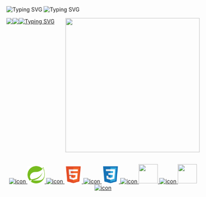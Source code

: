 
![Typing SVG](https://readme-typing-svg.herokuapp.com/?color=18C2CBC&size=35&center=true&vCenter=true&width=1000&lines=Hello!+I'm+Letícia,+Welcome+to+my+Github+profile.💞)
![Typing SVG](https://readme-typing-svg.herokuapp.com/?color=8A2BE2&size=25&center=true&vCenter=true&width=1000&lines=I'm+Full+Stack+Java+Developer+Jr.⚡)

<img align="right" width=350 height=350 src=https://github.com/leticiafrancielle/leticiafrancielle/assets/124750949/5b747324-03c3-4ec4-b2af-8dd5a79aef61/>

<div>
    <a href="https://github.com/leticiafrancielle">
<img align="left" height="180em" src="https://github-readme-stats.vercel.app/api/top-langs/?username=leticiafrancielle&layout=compact&langs_count=7&theme=midnight-purple"/>
<img align="left" height="180em" src="https://github-readme-stats.vercel.app/api?username=leticiafrancielle&show_icons=true&theme=midnight-purple&include_all_commits=true&count_private=true"/>
</div>

![Typing SVG](https://readme-typing-svg.herokuapp.com/?color=18C2CBC&size=35&center=true&vCenter=true&width=1000&lines=Technologies+under+development+👾) 

  <p align="center">
<img src="https://camo.githubusercontent.com/82291b0fe831bfc6781e07fc5090cbd0a8b912bb8b8d4fec0696c881834f81ac/68747470733a2f2f70726f626f742e6d656469612f394575424971676170492e676966" width="350" height="2">
</p>

<div align="center">
    <img src="https://techstack-generator.vercel.app/java-icon.svg" alt="icon" width="65" height="65" />
    <img src="https://raw.githubusercontent.com/devicons/devicon/master/icons/spring/spring-original.svg"  height="45" width="45" />
    <img src="https://techstack-generator.vercel.app/js-icon.svg" alt="icon" width="65" height="65" />
    <img src="https://raw.githubusercontent.com/devicons/devicon/master/icons/html5/html5-original.svg" height="45" width="45" />
    <img src="https://techstack-generator.vercel.app/ts-icon.svg" alt="icon" width="65" height="65" />
    <img src="https://raw.githubusercontent.com/devicons/devicon/master/icons/css3/css3-original.svg"  height="45" width="45"  />
    <img src="https://techstack-generator.vercel.app/mysql-icon.svg" alt="icon" width="65" height="65" />
    <img src="https://cdn.jsdelivr.net/gh/devicons/devicon/icons/nodejs/nodejs-original.svg" width="50" height="50" />
    <img src="https://techstack-generator.vercel.app/github-icon.svg" alt="icon" width="65" height="65" />
    <img src="https://cdn.jsdelivr.net/gh/devicons/devicon/icons/angularjs/angularjs-original.svg" width="50" height="50"  />
    <img src="https://techstack-generator.vercel.app/react-icon.svg" alt="icon" width="65" height="65" />
</div>

  <p align="center">
<img src="https://camo.githubusercontent.com/82291b0fe831bfc6781e07fc5090cbd0a8b912bb8b8d4fec0696c881834f81ac/68747470733a2f2f70726f626f742e6d656469612f394575424971676170492e676966" width="750" height="2">
</p>
